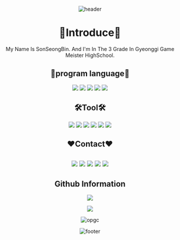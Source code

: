 <div align="center">
 
![header](https://capsule-render.vercel.app/api?type=waving&color=gradient&height=200&text=SeongBin's%20Github%20Profile&&fontSize=65&fontAlign=50&fontAlignY=25&fontColor=FFFFFF&descSize=25&descAlign=50&descAlignY=50)

🎤Introduce🎤
=
My Name Is SonSeongBin. And I'm In The 3 Grade In Gyeonggi Game Meister HighSchool.
 
  
  
📖program language📖
-------------
 <img src="https://img.shields.io/badge/C++-00599C?style=for-the-badge&logo=c%2B%2B&logoColor=">  
 <img src="https://img.shields.io/badge/C%23-239120?style=for-the-badge&logo=CSharp&logoColor=white"> 
  <img src="https://img.shields.io/badge/C-A8B9CC?style=for-the-badge&logo=C&logoColor=white">
 <img src="https://img.shields.io/badge/Git-F05032?style=for-the-badge&logo=Git&logoColor=white"> 
 <img src="https://img.shields.io/badge/mysql-4479A1?style=for-the-badge&logo=mysql&logoColor=white">



🛠️Tool🛠
--------
 <img src="https://img.shields.io/badge/Unity-FFFFFF?style=for-the-badge&logo=Unity&logoColor=black">
 <img src="https://img.shields.io/badge/Visual%20Studio-5C2D91?style=for-the-badge&logo=VisualStudio&logoColor=white">  
 <img src="https://img.shields.io/badge/SourceTree-0052CC?style=for-the-badge&logo=SourceTree&logoColor=white">  
<img src="https://img.shields.io/badge/Desktop-5C2D91?style=flat&logo=GitHub&logoColor=white"/>
 <img src="https://img.shields.io/badge/Premiere-9999FF?style=for-the-badge&logo=AdobePremierePro&logoColor=white">
 <img src="https://img.shields.io/badge/Notion-000000?style=for-the-badge&logo=Notion&logoColor=white"/></a>

❤️Contact❤️
---------------
 <a href="https://www.facebook.com/profile.php?id=100018058574236" target="_blank"><img src="https://img.shields.io/badge/FaceBook-1877F2?style=for-the-badge&logo=Facebook&logoColor=white"/></a>
 <a href="https://www.instagram.com/sehyeon.&#95;.1104" target="_blank"><img src="https://img.shields.io/badge/Instagram-E4405F?style=for-the-badge&logo=Instagram&logoColor=white"/></a>
<img src="https://img.shields.io/badge/김세현%238989-5865F2?style=for-the-badge&logo=Discord&logoColor=white"/></a>
 <a href="https://www.youtube.com/channel/UCLPSgB8YF9kkVGCtdyMItGg"><img src="https://img.shields.io/badge/Youtube-FF0000?style=for-the-badge&logo=YouTube&logoColor=white"></a>
<a href="https://www.notion.so/Sehyeon-s-Notion-8dbba6346a4e4a5d8061571d7059117c?pvs=4"><img src="https://img.shields.io/badge/Notion-000000?style=for-the-badge&logo=Notion&logoColor=white"/></a>
------
Github Information
-----
![](https://github-readme-stats.vercel.app/api?username=sehyeon1104&show_icons=true&theme=tokyonight)

[![](https://github-readme-streak-stats.herokuapp.com?user=sehyeon1104&theme=dracula&date_format=M%20j%5B%2C%20Y%5D)](https://git.io/streak-stats)

![opgc](https://api.opgc.me/githubs/users/sonseongbin9749/tag/?theme=dracula)

![footer](https://capsule-render.vercel.app/api?type=waving&color=gradient&height=200&section=footer&text=Thanks%20For%20Visiting!!&fontSize=70&animation=fadeIn&fontAlignY=70&fontColor=FFFFFF)
